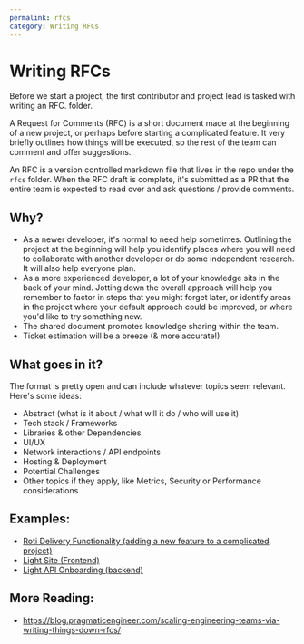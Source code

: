 ```yaml
---
permalink: rfcs 
category: Writing RFCs 
---
```


# Writing RFCs 

Before we start a project, the first contributor and project lead is tasked with
writing an RFC.  folder.

A Request for Comments (RFC) is a short document made at the beginning of a new project, 
or perhaps before starting a complicated feature. It very briefly outlines how 
things will be executed, so the rest of the team can comment and offer suggestions.

An RFC is a version controlled markdown file that lives in the repo under the `rfcs`
folder. When the RFC draft is complete, it's submitted as a PR that the entire team
is expected to read over and ask questions / provide comments.

## Why?

- As a newer developer, it's normal to need help sometimes. Outlining the project at 
the beginning will help you identify places where you will need to collaborate with 
another developer or do some independent research. It will also help everyone plan.
- As a more experienced developer, a lot of your knowledge sits in the back of your 
mind. Jotting down the overall approach will help you remember to factor in steps 
that you might forget later, or identify areas in the project where your default 
approach could be improved, or where you'd like to try something new.
- The shared document promotes knowledge sharing within the team.
- Ticket estimation will be a breeze (& more accurate!)

## What goes in it?

The format is pretty open and can include whatever topics seem relevant. Here's
some ideas:

- Abstract (what is it about / what will it do / who will use it)
- Tech stack / Frameworks
- Libraries & other  Dependencies
- UI/UX
- Network interactions / API endpoints
- Hosting & Deployment
- Potential Challenges
- Other topics if they apply, like Metrics, Security or Performance considerations  

## Examples: 

- [Roti Delivery Functionality (adding a new feature to a complicated project)](https://github.com/sanctuarycomputer/roti/pull/1246)
- [Light Site (Frontend)](https://github.com/sanctuarycomputer/light-site/blob/20444e6779f0a20c38aebb56edee971131a09f27/rfcs/001_APPROACH.md)
- [Light API Onboarding (backend)](https://github.com/sanctuarycomputer/light-two/blob/0e79d6f8d127cbfca4337ec87a4aec5d98d8ddde/rfcs/LIGHTOS_ONBOARDING.md)

## More Reading:

- https://blog.pragmaticengineer.com/scaling-engineering-teams-via-writing-things-down-rfcs/

